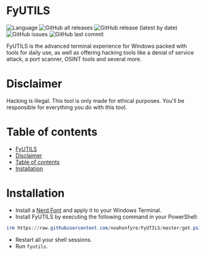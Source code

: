 # FyUTILS

![Language](https://img.shields.io/badge/dynamic/json?label=Language&query=language&url=https%3A%2F%2Fapi.github.com%2Frepos%2FNoahOnFyre%2FFyUTILS&style=for-the-badge&logo=github&color=%234f46e5)
![GitHub all releases](https://img.shields.io/github/downloads/NoahOnFyre/FyUTILS/total?style=for-the-badge&logo=github&color=%234f46e5&link=https%3A%2F%2Fgithub.com%2FNoahOnFyre%2FFyUTILS%2Freleases%2Flatest)
![GitHub release (latest by date)](https://img.shields.io/github/v/release/NoahOnFyre/FyUTILS?style=for-the-badge&logo=github&color=%234f46e5&link=https%3A%2F%2Fgithub.com%2FNoahOnFyre%2FFyUTILS%2Freleases%2Flatest)
![GitHub issues](https://img.shields.io/github/issues-raw/NoahOnFyre/FyUTILS?style=for-the-badge&logo=github&color=%234f46e5&link=https%3A%2F%2Fgithub.com%2FNoahOnFyre%2FFyUTILS%2Fissues)
![GitHub last commit](https://img.shields.io/github/last-commit/NoahOnFyre/FyUTILS?style=for-the-badge&logo=github&color=%234f46e5&link=https%3A%2F%2Fgithub.com%2FNoahOnFyre%2FFyUTILS%2Fcommits)

FyUTILS is the advanced terminal experience for Windows packed with tools for daily use,
as well as offering hacking tools like a denial of service attack, a port scanner, OSINT tools and several more.

# Disclaimer
Hacking is illegal. This tool is only made for ethical purposes.
You'll be responsible for everything you do with this tool.

# Table of contents
<!-- TOC -->
* [FyUTILS](#fyutils)
* [Disclaimer](#disclaimer)
* [Table of contents](#table-of-contents)
* [Installation](#installation)
<!-- TOC -->

# Installation
- Install a [Nerd Font](https://www.nerdfonts.com/font-downloads) and apply it to your Windows Terminal.
- Install FyUTILS by executing the following command in your PowerShell:
```powershell
irm https://raw.githubusercontent.com/noahonfyre/FyUTILS/master/get.ps1 | iex
```
- Restart all your shell sessions.
- Run `fyutils`.